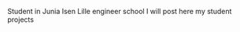 Student in Junia Isen Lille engineer  school
I will post here my  student projects 

<!---
VictorISEN/VictorISEN is a ✨ special ✨ repository because its `README.md` (this file) appears on your GitHub profile.
You can click the Preview link to take a look at your changes.
--->
